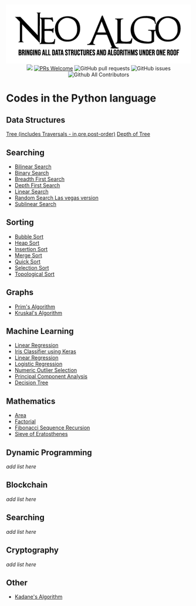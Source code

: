 <p align="center">
    <img src="../img/neo_algo.png"><br>
    <img src="https://img.shields.io/github/license/tesseractcoding/neoalgo?style=flat">
    <a href="http://makeapullrequest.com" target="_blank"><img src="https://img.shields.io/badge/PRs-welcome-brightgreen.svg?style=flat" alt="PRs Welcome"></a>
    <img alt="GitHub pull requests" src="https://img.shields.io/github/issues-pr/tesseractcoding/neoalgo">
    <img alt="GitHub issues" src="https://img.shields.io/github/issues/tesseractcoding/neoalgo">
    <img alt="Github All Contributors" src="https://img.shields.io/github/all-contributors/tesseractcoding/neoalgo">
</p>

# Codes in the Python language

## Data Structures
[Tree (includes Traversals - in,pre,post-order)](/ds/Tree_Traversals_In_Pre_Post_Order.py)
[Depth of Tree](/ds/Depth_Of_Tree.py)

## Searching
* [Bilinear Search](/serch/bilinear.py)
* [Binary Search](/search/binarysearch.py)
* [Breadth First Search](/search/bfs.py)
* [Depth First Search](/search/dfs.py)
* [Linear Search](/search/Linear_Search.py)
* [Random Search Las vegas version](/search/random_search_las_vegas.py)
* [Sublinear Search](/search/Sublinear_search.ipynb)

## Sorting
* [Bubble Sort](/sort/Bubble_Sort.py)
* [Heap Sort](/sort/Heap_sort.py)
* [Insertion Sort](/sort/insertion.py)
* [Merge Sort](/sort/Merge_Sort.py)
* [Quick Sort](/sort/QuickSort.py)
* [Selection Sort](/sort/Selection_Sort.py)
* [Topological Sort](/sort/topological_sort.py)

## Graphs
* [Prim's Algorithm](/graphs/Prim_Algorithm.py)
* [Kruskal's Algorithm](/graphs/Kruskal_Algorithm.py) 

## Machine Learning
* [Linear Regression](Linear_Regression.ipynb)
* [Iris Classifier using Keras](/ml/Iris_Classifier_using_Keras.ipynb)
* [Linear Regression](/ml/Linear_Regression.ipynb)
* [Logistic Regression](/ml/Logistic_Regression.ipynb)
* [Numeric Outlier Selection](/ml/Numerical_outlier_method.ipynb)
* [Principal Component Analysis](/ml/principal_component_analysis.ipynb)
* [Decision Tree](/ml/DecisionTree_From_Scratch.ipynb)

## Mathematics
* [Area](/math/Area.py)
* [Factorial](/math/factorial.py)
* [Fibonacci Sequence Recursion](/math/fibonacci_recursion.py)
* [Sieve of Eratosthenes](/math/prime_number_using_sieve_of_Eratosthenes.py)

## Dynamic Programming
_add list here_

## Blockchain
_add list here_

## Searching
_add list here_

## Cryptography
_add list here_

## Other
* [Kadane's Algorithm](/other/Kadanes_Algorithm.py)
